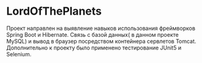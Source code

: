 # LordOfThePlanets
Проект направлен на выявление навыков использования фреймворков Spring Boot и Hibernate. Связь с базой данных( в данном проекте MySQL) и вывод в браузер посредством контейнера сервлетов Tomcat. Дополнительно к проекту было применено тестирование JUnit5 и Selenium. 
